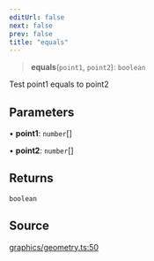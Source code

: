 ```yaml
---
editUrl: false
next: false
prev: false
title: "equals"
---
```


> **equals**(`point1`, `point2`): `boolean`

Test point1 equals to point2

## Parameters

• **point1**: `number`[]

• **point2**: `number`[]

## Returns

`boolean`

## Source

[graphics/geometry.ts:50](https://github.com/dgmjs/dgmjs/blob/c296d113d513e412f08f9016159ca40d11e704cd/packages/core/src/graphics/geometry.ts#L50)
